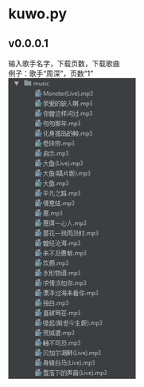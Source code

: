 # kuwo.py
## v0.0.0.1
输入歌手名字，下载页数，下载歌曲  
例子：歌手“周深”，页数“1”  
![music](https://github.com/Aimee888/20200613/blob/master/20200615/%E9%85%B7%E6%88%91%E9%9F%B3%E4%B9%90/img_folder/music.png)
